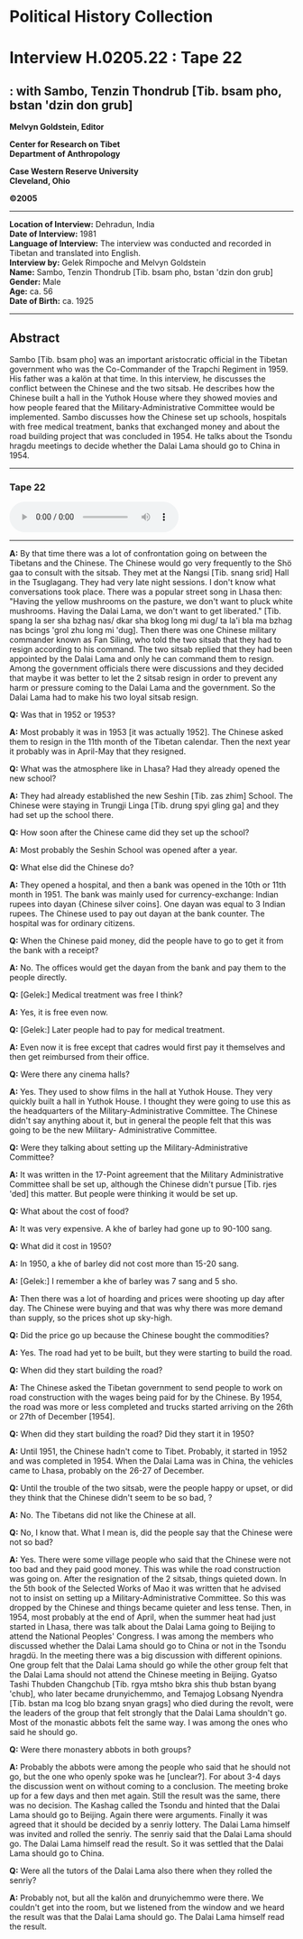 # Political History Collection  
# Interview H.0205.22 : Tape 22  
##  : with Sambo, Tenzin Thondrub [Tib. bsam pho, bstan 'dzin don grub]  
  
**Melvyn Goldstein, Editor**  

**Center for Research on Tibet**  
**Department of Anthropology**  

**Case Western Reserve University**  
**Cleveland, Ohio**  

**©2005**  

---  
**Location of Interview:** Dehradun, India  
**Date of Interview:** 1981  
**Language of Interview:** The interview was conducted and recorded in Tibetan and translated into English.  
**Interview by:** Gelek Rimpoche and Melvyn Goldstein  
**Name:** Sambo, Tenzin Thondrub [Tib. bsam pho, bstan 'dzin don grub]  
**Gender:** Male  
**Age:** ca. 56  
**Date of Birth:** ca. 1925  
  
---  
## Abstract  

 Sambo [Tib. bsam pho] was an important aristocratic official in the Tibetan government who was the Co-Commander of the Trapchi Regiment in 1959. His father was a kalön at that time. In this interview, he discusses the conflict between the Chinese and the two sitsab. He describes how the Chinese built a hall in the Yuthok House where they showed movies and how people feared that the Military-Administrative Committee would be implemented. Sambo discusses how the Chinese set up schools, hospitals with free medical treatment, banks that exchanged money and about the road building project that was concluded in 1954. He talks about the Tsondu hragdu meetings to decide whether the Dalai Lama should go to China in 1954.   

---  
### Tape 22  

<audio controls>
<source src="https://tile.loc.gov/storage-services/service/asian/asiantoha/H_0205_22/H_0205_22.mp3" type="audio/mp3">
Your browser does not support the audio element.
</audio>  

---

**A:** By that time there was a lot of confrontation going on between the Tibetans and the Chinese. The Chinese would go very frequently to the Shö gaa to consult with the sitsab. They met at the Nangsi [Tib. snang srid] Hall in the Tsuglagang. They had very late night sessions. I don't know what conversations took place. There was a popular street song in Lhasa then: "Having the yellow mushrooms on the pasture, we don't want to pluck white mushrooms. Having the Dalai Lama, we don't want to get liberated." [Tib. spang la ser sha bzhag nas/ dkar sha bkog long mi dug/ ta la'i bla ma bzhag nas bcings 'grol zhu long mi 'dug]. Then there was one Chinese military commander known as Fan Siling, who told the two sitsab that they had to resign according to his command. The two sitsab replied that they had been appointed by the Dalai Lama and only he can command them to resign. Among the government officials there were discussions and they decided that maybe it was better to let the 2 sitsab resign in order to prevent any harm or pressure coming to the Dalai Lama and the government. So the Dalai Lama had to make his two loyal sitsab resign.   

**Q:**  Was that in 1952 or 1953?   

**A:**  Most probably it was in 1953 [it was actually 1952]. The Chinese asked them to resign in the 11th month of the Tibetan calendar. Then the next year it probably was in April-May that they resigned.   

**Q:**  What was the atmosphere like in Lhasa? Had they already opened the new school?   

**A:**  They had already established the new Seshin [Tib. zas zhim] School. The Chinese were staying in Trungji Linga [Tib. drung spyi gling ga] and they had set up the school there.   

**Q:**  How soon after the Chinese came did they set up the school?   

**A:**  Most probably the Seshin School was opened after a year.   

**Q:**  What else did the Chinese do?   

**A:**  They opened a hospital, and then a bank was opened in the 10th or 11th month in 1951. The bank was mainly used for currency-exchange: Indian rupees into dayan {Chinese silver coins]. One dayan was equal to 3 Indian rupees. The Chinese used to pay out dayan at the bank counter. The hospital was for ordinary citizens.   

**Q:**  When the Chinese paid money, did the people have to go to get it from the bank with a receipt?   

**A:**  No. The offices would get the dayan from the bank and pay them to the people directly.   

**Q:**  [Gelek:] Medical treatment was free I think?   

**A:**  Yes, it is free even now.   

**Q:**  [Gelek:] Later people had to pay for medical treatment.   

**A:**  Even now it is free except that cadres would first pay it themselves and then get reimbursed from their office.   

**Q:**  Were there any cinema halls?   

**A:**  Yes. They used to show films in the hall at Yuthok House. They very quickly built a hall in Yuthok House. I thought they were going to use this as the headquarters of the Military-Administrative Committee. The Chinese didn't say anything about it, but in general the people felt that this was going to be the new Military- Administrative Committee.   

**Q:**  Were they talking about setting up the Military-Administrative Committee?   

**A:**  It was written in the 17-Point agreement that the Military Administrative Committee shall be set up, although the Chinese didn't pursue [Tib. rjes 'ded] this matter. But people were thinking it would be set up.   

**Q:**  What about the cost of food?   

**A:**  It was very expensive. A khe of barley had gone up to 90-100 sang.   

**Q:**  What did it cost in 1950?   

**A:**  In 1950, a khe of barley did not cost more than 15-20 sang.   

**A:**  [Gelek:] I remember a khe of barley was 7 sang and 5 sho.   

**A:**  Then there was a lot of hoarding and prices were shooting up day after day. The Chinese were buying and that was why there was more demand than supply, so the prices shot up sky-high.   

**Q:**  Did the price go up because the Chinese bought the commodities?   

**A:**  Yes. The road had yet to be built, but they were starting to build the road.   

**Q:**  When did they start building the road?   

**A:**  The Chinese asked the Tibetan government to send people to work on road construction with the wages being paid for by the Chinese. By 1954, the road was more or less completed and trucks started arriving on the 26th or 27th of December [1954].   

**Q:**  When did they start building the road? Did they start it in 1950?   

**A:**  Until 1951, the Chinese hadn't come to Tibet. Probably, it started in 1952 and was completed in 1954. When the Dalai Lama was in China, the vehicles came to Lhasa, probably on the 26-27 of December.   

**Q:**  Until the trouble of the two sitsab, were the people happy or upset, or did they think that the Chinese didn't seem to be so bad, ?   

**A:**  No. The Tibetans did not like the Chinese at all.   

**Q:**  No, I know that. What I mean is, did the people say that the Chinese were not so bad?   

**A:**  Yes. There were some village people who said that the Chinese were not too bad and they paid good money. This was while the road construction was going on. After the resignation of the 2 sitsab, things quieted down. In the 5th book of the Selected Works of Mao it was written that he advised not to insist on setting up a Military-Administrative Committee. So this was dropped by the Chinese and things became quieter and less tense. Then, in 1954, most probably at the end of April, when the summer heat had just started in Lhasa, there was talk about the Dalai Lama going to Beijing to attend the National Peoples' Congress. I was among the members who discussed whether the Dalai Lama should go to China or not in the Tsondu hragdü. In the meeting there was a big discussion with different opinions. One group felt that the Dalai Lama should go while the other group felt that the Dalai Lama should not attend the Chinese meeting in Beijing. Gyatso Tashi Thubden Changchub [Tib. rgya mtsho bkra shis thub bstan byang 'chub], who later became drunyichemmo, and Temajog Lobsang Nyendra [Tib. bstan ma lcog blo bzang snyan grags] who died during the revolt, were the leaders of the group that felt strongly that the Dalai Lama shouldn't go. Most of the monastic abbots felt the same way. I was among the ones who said he should go.   

**Q:**  Were there monastery abbots in both groups?   

**A:**  Probably the abbots were among the people who said that he should not go, but the one who openly spoke was he [unclear?]. For about 3-4 days the discussion went on without coming to a conclusion. The meeting broke up for a few days and then met again. Still the result was the same, there was no decision. The Kashag called the Tsondu and hinted that the Dalai Lama should go to Beijing. Again there were arguments. Finally it was agreed that it should be decided by a senriy lottery. The Dalai Lama himself was invited and rolled the senriy. The senriy said that the Dalai Lama should go. The Dalai Lama himself read the result. So it was settled that the Dalai Lama should go to China.   

**Q:**  Were all the tutors of the Dalai Lama also there when they rolled the senriy?   

**A:**  Probably not, but all the kalön and drunyichemmo were there. We couldn't get into the room, but we listened from the window and we heard the result was that the Dalai Lama should go. The Dalai Lama himself read the result.   

